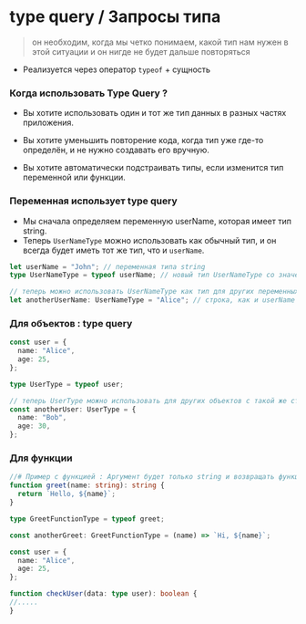 # type query / Запросы типа

> он необходим, когда мы четко понимаем, какой тип нам нужен в этой ситуации и он нигде не будет дальше повторяться

- Реализуется через оператор `typeof` + сущность

<!-- ------------------------------------------------------------------------------------ -->

### Когда использовать Type Query ?

- Вы хотите использовать один и тот же тип данных в разных частях приложения.

- Вы хотите уменьшить повторение кода, когда тип уже где-то определён, и не нужно создавать его вручную.

- Вы хотите автоматически подстраивать типы, если изменится тип переменной или функции.

<!-- ------------------------------------------------------------------------------------ -->

### Переменная использует type query

- Мы сначала определяем переменную userName, которая имеет тип string.
- Теперь `UserNameType` можно использовать как обычный тип, и он всегда будет иметь тот же тип, что и `userName`.

```ts
let userName = "John"; // переменная типа string
type UserNameType = typeof userName; // новый тип UserNameType со значением string

// теперь можно использовать UserNameType как тип для других переменных
let anotherUserName: UserNameType = "Alice"; // строка, как и userName
```

<!-- ------------------------------------------------------------------------------------ -->

### Для объектов : type query

```ts
const user = {
  name: "Alice",
  age: 25,
};

type UserType = typeof user;

// теперь UserType можно использовать для других объектов с такой же структурой
const anotherUser: UserType = {
  name: "Bob",
  age: 30,
};
```

<!-- ------------------------------------------------------------------------------------ -->

### Для функции

```ts
//# Пример с функцией : Аргумент будет только string и возвращать функция будет string
function greet(name: string): string {
  return `Hello, ${name}`;
}

type GreetFunctionType = typeof greet;

const anotherGreet: GreetFunctionType = (name) => `Hi, ${name}`;
```

```ts
const user = {
  name: "Alice",
  age: 25,
};

function checkUser(data: type user): boolean {
//.....
}
```
